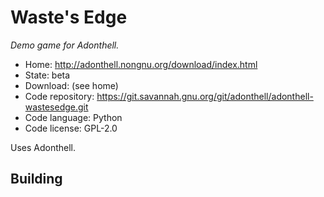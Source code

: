 # Waste's Edge

_Demo game for Adonthell._

- Home: http://adonthell.nongnu.org/download/index.html
- State: beta
- Download: (see home)
- Code repository: https://git.savannah.gnu.org/git/adonthell/adonthell-wastesedge.git
- Code language: Python
- Code license: GPL-2.0

Uses Adonthell.

## Building

